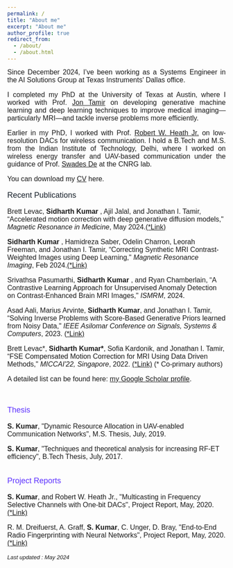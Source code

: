 ```yaml
---
permalink: /
title: "About me"
excerpt: "About me"
author_profile: true
redirect_from: 
  - /about/
  - /about.html
---
```


<font face="helvetica" size="3"><p align="justify">Since December 2024, I’ve been working as a Systems Engineer in the AI Solutions Group at Texas Instruments' Dallas office.
</p>

<font face="helvetica" size="3"><p align="justify">
I completed my PhD at the University of Texas at Austin, where I worked with Prof. <a href="http://users.ece.utexas.edu/~jtamir/" target="_blank">Jon Tamir</a> on developing generative machine learning and deep learning techniques to improve medical imaging—particularly MRI—and tackle inverse problems more efficiently.
</p>

<font face="helvetica" size="3"><p align="justify">
Earlier in my PhD, I worked with Prof. <a href="https://scholar.google.com/citations?user=17Ko8Q0AAAAJ&hl=en&oi=ao" target="_blank">Robert W. Heath Jr.</a> on low-resolution DACs for wireless communication. I hold a B.Tech and M.S. from the Indian Institute of Technology, Delhi, where I worked on wireless energy transfer and UAV-based communication under the guidance of Prof. <a href="https://web.iitd.ac.in/~swadesd/" target="_blank"> Swades De</a> at the CNRG lab.

</p>

<font face="helvetica" size="3"><p align="justify">You can download my <a href="http://sidharthkumar10500.github.io/files/Sidharth_Kumar_Resume.pdf" target="_blank">CV</a> here.</p></font>

<!-- <font face="helvetica" color="#FF0000" size="3"><p align="justify">I am in the job market in 2024! Please get in touch with me if you have any potential opportunities.</p></font> -->




<font face="helvetica" color="#17202A" size="4">
<p>Recent Publications</p></font>

<font face="helvetica" size="3"> 

<p> Brett Levac, <b> Sidharth Kumar </b>, Ajil Jalal, and Jonathan I. Tamir, “Accelerated motion correction with deep generative diffusion models," <i>Magnetic Resonance in Medicine</i>, May 2024.<a href="https://onlinelibrary.wiley.com/doi/pdf/10.1002/mrm.30082">(*Link)</a></p>

<p><b> Sidharth Kumar </b>, Hamidreza Saber, Odelin Charron, Leorah Freeman, and Jonathan I. Tamir, “Correcting Synthetic MRI Contrast-Weighted Images using Deep Learning," <i>Magnetic Resonance Imaging</i>, Feb 2024.<a href="https://www.sciencedirect.com/science/article/pii/S0730725X23002072" target="_blank">(*Link)</a></p>

<p> Srivathsa Pasumarthi, <b> Sidharth Kumar </b>,  and Ryan Chamberlain, “A Contrastive Learning Approach for Unsupervised Anomaly Detection on Contrast-Enhanced Brain MRI Images," <i>ISMRM</i>, 2024.</p>

<p> Asad Aali, Marius Arvinte, <b>Sidharth Kumar</b>, and Jonathan I. Tamir, “Solving Inverse Problems with Score-Based Generative Priors learned from Noisy Data," <i> IEEE Asilomar Conference on Signals, Systems & Computers</i>, 2023. <a href="https://arxiv.org/pdf/2305.01166" target="_blank">(*Link)</a></p>

<p> Brett Levac*, <b>Sidharth Kumar*</b>, Sofia Kardonik, and Jonathan I. Tamir, “FSE Compensated Motion Correction for MRI Using Data Driven Methods," <i> MICCAI'22, Singapore</i>, 2022. <a href="https://arxiv.org/pdf/2207.00656" target="_blank">(*Link)</a> (* Co-primary authors)</p>

<p>A detailed list can be found here:  <a href="https://scholar.google.com/citations?user=8jcAxX8AAAAJ&hl=en&oi=ao">my Google Scholar profile</a>.</p>


</font><br>

<font face="helvetica" color="#5E33FF" size="4">
<p>Thesis</p></font>

<font face="helvetica" size="3"> 

<b>S. Kumar</b>, "Dynamic Resource Allocation in UAV-enabled Communication Networks", M.S. Thesis, July, 2019. <br>

<b>S. Kumar</b>, "Techniques and theoretical analysis for increasing RF-ET efficiency", B.Tech Thesis, July, 2017. <br>
</font><br>

<font face="helvetica" color="#5E33FF" size="4">
<p>Project Reports</p></font>

<font face="helvetica" size="3"> 

<p> <b>S. Kumar</b>, and Robert W. Heath Jr., "Multicasting in Frequency Selective Channels with One-bit DACs", Project Report, May, 2020.  <a href="http://sidharthkumar10500.github.io/files/Multicasting_low_res_DACs.pdf" target="_blank">(*Link)</a></p>

<p> R. M. Dreifuerst, A. Graff,  <b>S. Kumar</b>, C. Unger, D. Bray, "End-to-End Radio Fingerprinting with Neural Networks", Project Report, May, 2020. <a href="https://arxiv.org/pdf/2010.05169.pdf" target="_blank">(*Link)</a></p>


<font face="helvetica" size="2">
<p><i>Last updated : May 2024</i></p></font>


</font><br>

<style>
img {
  float: left;
}
.boxed {
  background-color: #EFEDEC;
  color: black;
  border: none ;
  padding: 10px;
}

</style>
<br><br>